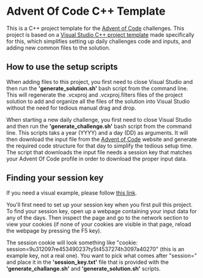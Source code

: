 # Advent Of Code C++ Template
This is a C++ project template for the [Advent of Code](https://adventofcode.com/2019) challenges. 
This project is based on a [Visual Studio C++ project template](https://github.com/the-nexus/adventofcodetemplates) made specifically for this, which simplifies setting up daily challenges code and inputs, and adding new common files to the solution.

## How to use the setup scripts
When adding files to this project, you first need to close Visual Studio and then run the **'generate_solution.sh'** bash script from the command line. This will regenerate the .vcxproj and .vcxproj.filters files of the project solution to add and organize all the files of the solution into Visual Studio without the need for tedious manual drag and drop.

When starting a new daily challenge, you first need to close Visual Studio and then run the **'generate_challenge.sh'** bash script from the command line. This scripts taks a year (YYYY) and a day (DD) as arguments. It will then download the input file from the [Advent of Code](https://adventofcode.com/2019) website and generate the required code structure for that day to simplify the tedious setup time. The script that downloads the input file needs a session key that matches your Advent Of Code profile in order to download the proper input data.

## Finding your session key
If you need a visual example, please follow [this link](https://github.com/wimglenn/advent-of-code-wim/issues/1).

You'll first need to set up your session key when you first pull this project. To find your session key, open up a webpage containing your input data for any of the days. Then inspect the page and go to the network section to view your cookies (if none of your cookies are visible in that page, reload the webpage by pressing the F5 key).

The session cookie will look something like "cookie: session=9u312097re453490237ty5t4537274h3097a40270" (this is an example key, not a real one). You want to pick what comes after "session=" and place it in the **'session_key.txt'** file that is provided with the **'generate_challange.sh'** and **'generate_solution.sh'** scripts.
